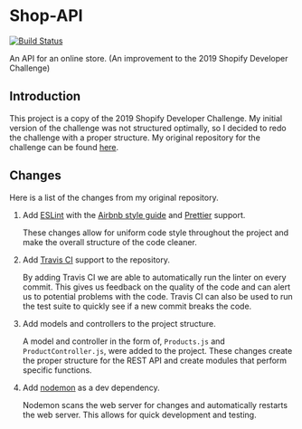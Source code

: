 # Shop-API

[![Build Status](https://travis-ci.com/Frank-K/Shop-API.svg?token=WyhxT6rbCDpnAq8D7kz3&branch=master)](https://travis-ci.com/Frank-K/Shop-API)

An API for an online store. (An improvement to the 2019 Shopify Developer Challenge)

## Introduction

This project is a copy of the 2019 Shopify Developer Challenge. My initial version of the challenge was not structured optimally, so I decided to redo the challenge with a proper structure. My original repository for the challenge can be found [here](https://github.com/Frank-K/shopify-challenge).

## Changes

Here is a list of the changes from my original repository.

1. Add [ESLint](https://eslint.org/) with the [Airbnb style guide](https://github.com/airbnb/javascript) and [Prettier](https://prettier.io/) support.

   These changes allow for uniform code style throughout the project and make the overall structure of the code cleaner.

2. Add [Travis CI](https://travis-ci.org/) support to the repository.
   
   By adding Travis CI we are able to automatically run the linter on every commit. This gives us feedback on the quality of the code and can alert us to potential problems with the code. Travis CI can also be used to run the test suite to quickly see if a new commit breaks the code.

3. Add models and controllers to the project structure.

   A model and controller in the form of, `Products.js` and `ProductController.js`, were added to the project. These changes create the proper structure for the REST API and create modules that perform specific functions.

4. Add [nodemon](https://nodemon.io/) as a dev dependency.

   Nodemon scans the web server for changes and automatically restarts the web server. This allows for quick development and testing.